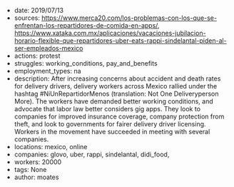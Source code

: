 - date: 2019/07/13
- sources: https://www.merca20.com/los-problemas-con-los-que-se-enfrentan-los-repartidores-de-comida-en-apps/, https://www.xataka.com.mx/aplicaciones/vacaciones-jubilacion-horario-flexible-que-repartidores-uber-eats-rappi-sindelantal-piden-al-ser-empleados-mexico
- actions: protest
- struggles: working_conditions, pay_and_benefits
- employment_types: na
- description: After increasing concerns about accident and death rates for delivery drivers, delivery workers across Mexico rallied under the hashtag #NiUnRepartidorMenos (translation: Not One Deliveryperson More). The workers have demanded better working conditions, and advocate that labor law better considers gig apps. They look to companies for improved insurance coverage, company protection from theft, and look to governments for fairer delivery driver licensing.  Workers in the movement have succeeded in meeting with several companies. 
- locations: mexico, online
- companies: glovo, uber, rappi, sindelantal, didi_food, 
- workers: 20000
- tags: None
- author: moates
